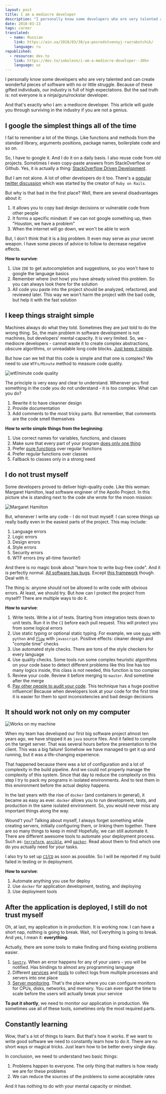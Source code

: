 ```yaml
---
layout: post
title: I am a mediocre developer
description: "I personally know some developers who are very talented and can create wonderful pieces of software with no or little struggle. Because of these gifted individuals, our industry is full of high expectations. But the sad truth is: not everyone is a ninja/guru/rockstar developer."
date: 2018-03-13
tags: career
translated:
  - name: Russian
    link: https://ain.ua/2018/03/30/ya-posredstvennyj-razrabotchik/
    language: ru
republished:
  - resource: dev.to
    link: https://dev.to/sobolevn/i-am-a-mediocre-developer--30hn
    language: us
---
```



I personally know some developers who are very talented and can create wonderful pieces of software with no or little struggle. Because of these gifted individuals, our industry is full of high expectations. But the sad truth is: not everyone is a ninja/guru/rockstar developer.

And that's exactly who I am: a mediocre developer. This article will guide you through surviving in the industry if you are not a genius.


## I google the simplest things all of the time

I fail to remember a lot of the things. Like functions and methods from the standard library, arguments positions, package names, boilerplate code and so on.

So, I have to google it. And I do it on a daily basis. I also reuse code from old projects. Sometimes I even copy-paste answers from StackOverflow or Github. Yes, it is actually a thing: [StackOverflow Driven Development](https://meta.stackoverflow.com/questions/361904/what-is-stack-overflow-driven-development).

But I am not alone. A lot of other developers do it too. There's a [popular twitter discussion](https://twitter.com/dhh/status/834146806594433025) which was started by the creator of `Ruby on Rails`.

But why is that bad in the first place? Well, there are several disadvantages about it:
1. It allows you to copy bad design decisions or vulnerable code from other people
2. It forms a specific mindset: if we can not google something up, then "Houston, we have a problem"
3. When the internet will go down, we won't be able to work

But, I don't think that it is a big problem. It even may serve as your secret weapon. I have some pieces of advice to follow to decrease negative effects.

**How to survive**:
1. Use `IDE` to get autocompletion and suggestions, so you won't have to google the language basics
2. Remember where (not how) you have already solved this problem. So you can always look there for the solution
3. All code you paste into the project should be analyzed, refactored, and reviewed later. This way we won't harm the project with the bad code, but help it with the fast solution


## I keep things straight simple

Machines always do what they told. Sometimes they are just told to do the wrong thing. So, the main problem in software development is not machines, but developers' mental capacity. It is very limited. So, we - mediocre developers - cannot waste it to create complex abstractions, obscure algorithms, or unreadable long code blocks. [Just keep it simple](https://en.wikipedia.org/wiki/KISS_principle).

But how can we tell that this code is simple and that one is complex? We need to use `WTFs/Minute` method to measure code quality.

![wtf/minute code quality](https://i2.wp.com/commadot.com/wp-content/uploads/2009/02/wtf.png?resize=550%2C433)

The principle is very easy and clear to understand. Whenever you find something in the code you do not understand - it is too complex. What can you do?
1. Rewrite it to have cleanner design
2. Provide documentation
3. Add comments to the most tricky parts. But remember, that comments are the code smell themselves

**How to write simple things from the beginning**:
1. Use correct names for variables, functions, and classes
2. Make sure that every part of your program [does only one thing](https://en.wikipedia.org/wiki/Single_responsibility_principle)
2. Prefer [pure functions](https://en.wikipedia.org/wiki/Pure_function) over regular functions
3. Prefer regular functions over classes
4. Fallback to classes only in a strong need


## I do not trust myself

Some developers proved to deliver high-quality code. Like this woman: Margaret Hamilton, lead software engineer of the Apollo Project. In this picture she is standing next to the code she wrote for the moon mission:

![Margaret Hamilton](http://cdn8.openculture.com/2017/08/29205628/margaret-hamilton-mit-apollo-code_0.jpg)

But, whenever I write any code - I do not trust myself. I can screw things up really badly even in the easiest parts of the project. This may include:
1. Language errors
2. Logic errors
3. Design errors
4. Style errors
5. Security errors
6. WTF errors (my all-time favorite!)

And there is no magic book about "learn how to write bug-free code". And it is perfectly normal. [All software has bugs](https://m.signalvnoise.com/software-has-bugs-this-is-normal-f64761a262ca). Except [this framework](https://github.com/kelseyhightower/nocode) though. Deal with it.

The thing is: anyone should not be allowed to write code with obvious errors. At least, we should try. But how can I protect the project from myself? There are multiple ways to do it.

**How to survive**:
1. Write tests. Write a lot of tests. Starting from integration tests down to unit tests. Run it in the `CI` before each pull request. This will protect you from some logical errors
2. Use static typing or optional static typing. For example, we use [`mypy`](http://mypy-lang.org/) with `python` and [`flow`](https://flow.org/) with `javascript`. Positive effects: cleaner design and "compile time" checks
3. Use automated style checks. There are tons of the style checkers for every language
4. Use quality checks. Some tools run some complex heuristic algorithms on your code base to detect different problems like this line has too many logics inside, this class is not needed, this function is too complex
5. Review your code. Review it before merging to `master`. And sometime after the merge
6. [Pay other people to audit your code](https://wemake.services/meta/rsdp/audits/). This technique has a huge positive influence! Because when developers look at your code for the first time it is easier for them to spot inconsistencies and bad design decisions


## It should work not only on my computer

![Works on my machine](https://www.ca.com/us/products/excuse-free-testing/worked-fine-on-my-machine/_jcr_content/page/adaptiveimage_855e.img.620.high.jpg/1484844865861.jpg)

When my team has developed our first big software project almost ten years ago, we have shipped it as `java` source files. And it failed to compile on the target server. That was several hours before the presentation to the client. This was a big failure! Somehow we have managed to get it up and running, but it was a life-changing experience.

That happened because there was a lot of configuration and a lot of complexity in the build pipeline. And we could not properly manage the complexity of this system. Since that day to reduce the complexity on this step I try to pack my programs in isolated environments. And to test them in this environment before the actual deploy happens.

In the last years with the rise of `docker` (and containers in general), it became as easy as ever. `docker` allows you to run development, tests, and production in the same isolated environment. So, you would never miss any important things along the way.

Wound't you? Talking about myself, I always forget something while creating servers, initially configuring them, or linking them together. There are so many things to keep in mind! Hopefully, we can still automate it. There are different awesome tools to automate your deployment process. Such as: [`terraform`](https://www.terraform.io/), [`ansible`](https://www.ansible.com/), and [`packer`](https://www.packer.io/). Read about them to find which one do you actually need for your tasks.

I also try to set up [`CI`/`CD`](https://about.gitlab.com/features/gitlab-ci-cd/) as soon as possible. So I will be reported if my build failed in testing or in deployment.

**How to survive**:
1. Automate anything you use for deploy
2. Use `docker` for application development, testing, and deploying
3. Use deployment tools


## After the application is deployed, I still do not trust myself

Oh, at last, my application is in production. It is working now. I can have a short nap, nothing is going to break. Wait, no! Everything is going to break. And yes, I mean it: **everything**.

Actually, there are some tools to make finding and fixing existing problems easier.

1. [`Sentry`](https://sentry.io/welcome/). When an error happens for any of your users - you will be notified. Has bindings to almost any programming language
2. Different [services](https://papertrailapp.com/) and [tools](https://www.elastic.co/products/kibana) to collect logs from multiple processes and servers into one place
3. [Server monitoring](https://grafana.com/). That's the place where you can configure monitors for CPUs, disks, networks, and memory. You can even spot the time to scale before the users will actually break your service

**To put it shortly**, we need to monitor our application in production. We sometimes use all of these tools, sometimes only the most required parts.


## Constantly learning

Wow, that's a lot of things to learn. But that's how it works. If we want to write good software we need to constantly learn how to do it. There are no short ways or magical tricks. Just learn how to be better every single day.

In conclusion, we need to understand two basic things:

1. Problems happen to everyone. The only thing that matters is how ready we are for these problems
2. We can reduce the sources of the problems to some acceptable rates

And it has nothing to do with your mental capacity or mindset.
